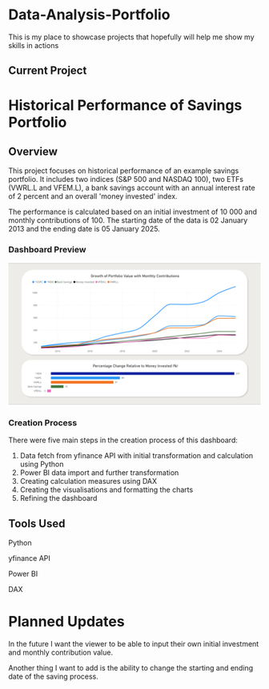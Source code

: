 # Data-Analysis-Portfolio
This is my place to showcase projects that hopefully will help me show my skills in actions

## Current Project

# Historical Performance of Savings Portfolio

## Overview

This project focuses on historical performance of an example savings portfolio. It includes two indices (S&P 500 and NASDAQ 100), two ETFs (VWRL.L and VFEM.L), a bank savings account with an annual interest rate of 2 percent and an overall 'money invested' index. 

The performance is calculated based on an initial investment of 10 000 and monthly contributions of 100. The starting date of the data is 02 January 2013 and the ending date is 05 January 2025.

### Dashboard Preview
![alt text](https://github.com/pmslepko/Data-Analysis-Portfolio/blob/main/Historical%20Performance%20of%20Savings%20Portfolio/Historical%20Performance%20of%20Savings%20Portfolio%20preview.png)

### Creation Process

There were five main steps in the creation process of this dashboard:

1. Data fetch from yfinance API with initial transformation and calculation using Python
2. Power BI data import and further transformation
3. Creating calculation measures using DAX
4. Creating the visualisations and formatting the charts
5. Refining the dashboard

## Tools Used

Python

yfinance API

Power BI

DAX

# Planned Updates

In the future I want the viewer to be able to input their own initial investment and monthly contribution value.

Another thing I want to add is the ability to change the starting and ending date of the saving process.
